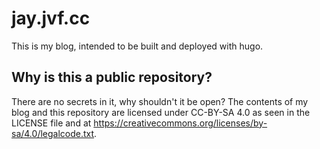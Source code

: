 jay.jvf.cc
==========

This is my blog, intended to be built and deployed with hugo.

Why is this a public repository?
--------------------------------
There are no secrets in it, why shouldn't it be open? The contents of my blog
and this repository are licensed under CC-BY-SA 4.0 as seen in the LICENSE
file and at https://creativecommons.org/licenses/by-sa/4.0/legalcode.txt.

